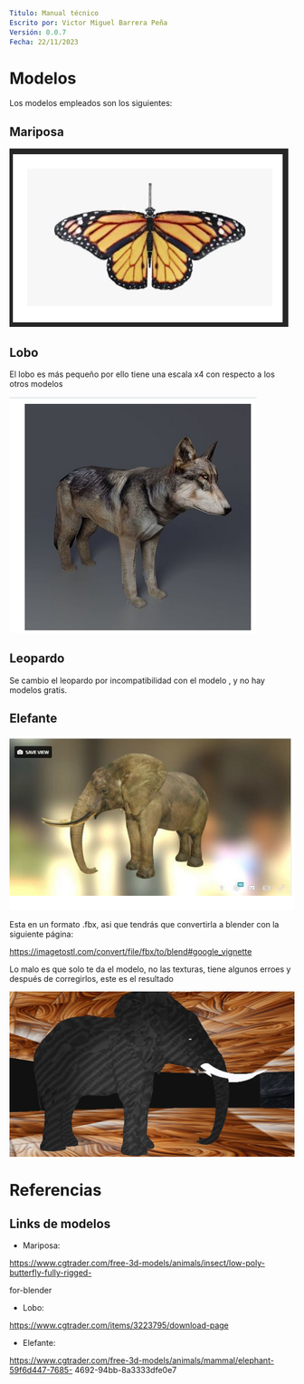 ```yaml
Titulo: Manual técnico
Escrito por: Victor Miguel Barrera Peña
Versión: 0.0.7
Fecha: 22/11/2023
```



# Modelos

Los modelos empleados son los siguientes:

## Mariposa

![image-20231122092023612](assets/image-20231122092023612.png)

## Lobo

El lobo es más pequeño por ello tiene una escala x4 con respecto a los otros modelos

![image-20231122092416553](assets/image-20231122092416553.png)





## Leopardo

Se cambio el leopardo por incompatibilidad con el modelo , y no hay modelos gratis.



## Elefante

![image-20231122094937657](assets/image-20231122094937657.png)

Esta en un formato .fbx, asi que tendrás que convertirla a blender con la siguiente página:

https://imagetostl.com/convert/file/fbx/to/blend#google_vignette

Lo malo es que solo te da el modelo, no las texturas, tiene algunos erroes y después de corregirlos, este es el resultado

![image-20231122111644797](assets/image-20231122111644797.png)

# Referencias

## Links de modelos

- Mariposa:

https://www.cgtrader.com/free-3d-models/animals/insect/low-poly-butterfly-fully-rigged-

for-blender

- Lobo:

https://www.cgtrader.com/items/3223795/download-page

- Elefante:

https://www.cgtrader.com/free-3d-models/animals/mammal/elephant-59f6d447-7685-
4692-94bb-8a3333dfe0e7